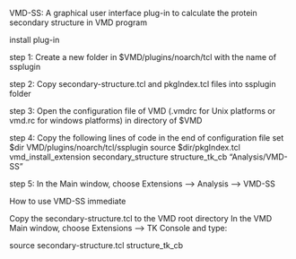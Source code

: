 VMD-SS: A graphical user interface plug-in to calculate the protein secondary structure in VMD program


install plug-in

step 1: Create a new folder in $VMD/plugins/noarch/tcl with the name of ssplugin

step 2: Copy secondary-structure.tcl and pkgIndex.tcl files into ssplugin folder

step 3: Open the configuration file of VMD (.vmdrc for Unix platforms or vmd.rc for windows platforms) in directory of $VMD

step 4:  Copy the following lines of code in the end of configuration file
  set $dir VMD/plugins/noarch/tcl/ssplugin
  source $dir/pkgIndex.tcl
  vmd_install_extension secondary_structure structure_tk_cb “Analysis/VMD-SS”

step 5: In the Main window, choose Extensions –> Analysis –> VMD-SS



How to use VMD-SS immediate

Copy the secondary-structure.tcl to the VMD root directory
In the VMD Main window, choose Extensions –> TK Console and type:

source secondary-structure.tcl
structure_tk_cb
